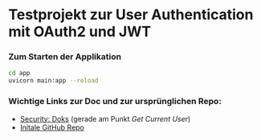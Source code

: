 # Testprojekt zur User Authentication mit OAuth2 und JWT

### Zum Starten der Applikation

```sh
cd app
uvicorn main:app --reload
```

### Wichtige Links zur Doc und zur ursprünglichen Repo:

- [Security: Doks](https://fastapi.tiangolo.com/tutorial/security) (gerade am Punkt _Get Current User_)
- [Initale GitHub Repo](https://github.com/daveebbelaar/fastapi-tutorial/tree/main?tab=readme-ov-file)
